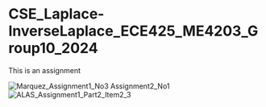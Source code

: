 # CSE_Laplace-InverseLaplace_ECE425_ME4203_Group10_2024
This is an assignment

![Marquez_Assignment1_No3 Assignment2_No1](https://github.com/ashleysof/CSE_Laplace-InverseLaplace_ECE425_ME4203_Group10_2024/assets/161012750/2ef8acb3-fb65-4812-847d-3012a88f9f30)
![ALAS_Assignment1_Part2_Item2_3](https://github.com/ashleysof/CSE_Laplace-InverseLaplace_ECE425_ME4203_Group10_2024/assets/161011972/259dd27b-5234-4cda-a9e5-446dfbba689e)
